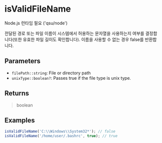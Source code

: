 # isValidFileName <Badge type="tip" text="JavaScript" />

<span class="node-required">Node.js 런타임 필요 ('qsu/node')</span>

전달된 경로 또는 파일 이름이 시스템에서 허용하는 문자열을 사용하는지 여부를 결정합니다(또한 유효한 파일 길이도 확인합니다). 이름을 사용할 수 없는 경우 false를 반환합니다.

## Parameters

- `filePath::string`: File or directory path
- `unixType::boolean?`: Passes true if the file type is unix type.

## Returns

> boolean

## Examples

```javascript
isValidFileName('C:\\Windows\\System32*'); // false
isValidFileName('/home/user/.bashrc', true); // true
```
